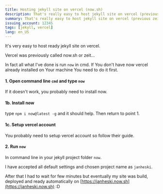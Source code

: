 ```yaml
---
title: Hosting jekyll site on vercel (now.sh)
description: That's really easy to host jekyll site on vercel (previous zeit now.sh)
summary: That's really easy to host jekyll site on vercel (previous zeit now.sh)
issuing_account: 12345
tags: [jekyll, vercel]
lang: en_US
---
```


It's very easy to host ready jekyll site on vercel.

Vercel was previously called now.sh or zeit...

In fact all what I've done is run `now` in cmd. 
If You don't have now vercel already installed on Your machine You need to do it first.

#### 1. Open command line `cmd` and type `now`
If it doesn't work, you probably need to install now.

#### 1b. Install now
type `npm i now@latest -g` and it should help. Then return to point 1.

#### 1c. Setup vercel account
You probably need to setup vercel account so follow their guide.

#### 2. Run `now`
In command line in your jekyll project folder  `now`.

I have accepted all default settings and chosen project name as `janheski`. 

After that I had to wait for few minutes but eventually my site was build, deployed and ready automatically on [https://janheski.now.sh](https://janheski.now.sh) :D